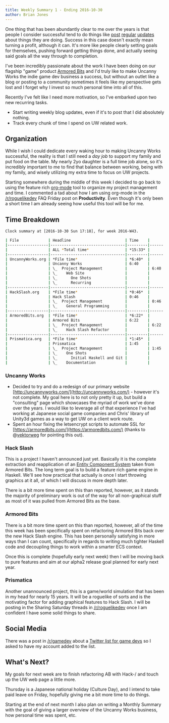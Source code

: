 ```yaml
---
title: Weekly Summary 1 - Ending 2016-10-30
author: Brian Jones
---
```


One thing that has been abundantly clear to me over the years is that people I consider successful tend to do things like [post](http://sachachua.com/blog/) [regular](http://www.gridsagegames.com/blog/) [updates](https://www.truevalhalla.com/) about things they are doing. Success in this case doesn't exactly mean turning a profit, although it can. It's more like people clearly setting goals for themselves, pushing forward getting things done, and actually seeing said goals all the way through to completion.

I've been incredibly passionate about the work I have been doing on our flagship "game" product [Armored Bits](https://armoredbits.com) and I'd truly like to make Uncanny Works the indie game dev business a success, but without an outlet like a blog or posting to a community sometimes it feels like my perspective gets lost and I forget why I invest so much personal time into all of this.

Recently I've felt like I need more motivation, so I've embarked upon two new recurring tasks.

* Start writing weekly blog updates, even if it's to post that I did absolutely nothing.
* Track every chunk of time I spend on UW related work.

## Organization

While I wish I could dedicate every waking hour to making Uncanny Works successful, the reality is that I still need a *day job* to support my family and put food on the table. My nearly 2yo daughter is a full time job alone, so it's incredibly important to me to find that balance between working, being with my family, and wisely utilizing my extra time to focus on UW projects.

Starting somewhere during the middle of this week I decided to go back to using the feature rich [org-mode](http://orgmode.org/) tool to organize my project management and time. I commented a tad about how I am using org-mode in the [/r/roguelikedev](https://www.reddit.com/r/roguelikedev/comments/59rgiv/faq_friday_50_productivity/d9auju5/) FAQ Friday post on **Productivity**. Even though it's only been a short time I am already seeing how useful this tool will be for me.

## Time Breakdown

```bash
Clock summary at [2016-10-30 Sun 17:18], for week 2016-W43.

| File             | Headline                        | Time    |      |      |      |
|------------------|---------------------------------|---------|------|------|------|
|                  | ALL *Total time*                | *15:33* |      |      |      |
|------------------|---------------------------------|---------|------|------|------|
| UncannyWorks.org | *File time*                     | *6:40*  |      |      |      |
|                  | Uncanny Works                   | 6:40    |      |      |      |
|                  | \_  Project Management          |         | 6:40 |      |      |
|                  | \_    Web Site                  |         |      | 6:40 |      |
|                  | \_      One Shots               |         |      |      | 1:00 |
|                  | \_      Recurring               |         |      |      | 2:50 |
|------------------|---------------------------------|---------|------|------|------|
| HackSlash.org    | *File time*                     | *0:46*  |      |      |      |
|                  | Hack Slash                      | 0:46    |      |      |      |
|                  | \_  Project Management          |         | 0:46 |      |      |
|                  | \_    General Programming       |         |      | 0:46 |      |
|------------------|---------------------------------|---------|------|------|------|
| ArmoredBits.org  | *File time*                     | *6:22*  |      |      |      |
|                  | Armored Bits                    | 6:22    |      |      |      |
|                  | \_  Project Management          |         | 6:22 |      |      |
|                  | \_    Hack Slash Refactor       |         |      | 6:22 |      |
|------------------|---------------------------------|---------|------|------|------|
| Prismatica.org   | *File time*                     | *1:45*  |      |      |      |
|                  | Prismatica                      | 1:45    |      |      |      |
|                  | \_  Project Management          |         | 1:45 |      |      |
|                  | \_    One Shots                 |         |      | 0:30 |      |
|                  | \_      Initial Haskell and Git |         |      |      | 0:30 |
|                  | \_    Documentation             |         |      | 1:15 |      |
```
### Uncanny Works

* Decided to try and do a redesign of our primary website [http://uncannyworks.com/](http://uncannyworks.com/) - however it's not complete. My goal here is to not only pretty it up, but build a "consulting" page which showcases the myriad of work we've done over the years. I would like to leverage all of that experience I've had working at Japanese social game companies and Chris' library of Unity3d games as a way to get UW on a client work route.
* Spent an hour fixing the letsencrypt scripts to automate SSL for [https://armoredbits.com/](https://armoredbits.com/) (thanks to @[vektorweg](https://twitter.com/vektorweg/status/792104174347493376) for pointing this out).

### Hack Slash

This is a project I haven't announced just yet. Basically it is the complete extraction and reapplication of an [Entity Component System](https://en.wikipedia.org/wiki/Entity_component_system) taken from Armored Bits. The long term goal is to build a feature rich game engine in Haskell. We'll see how practical that actually is once I start throwing graphics at it all, of which I will discuss in more depth later.

There is a bit more time spent on this than reported, however, as it stands the majority of preliminary work is out of the way for all non-graphical stuff as most of it was pulled from Armored Bits as the base.

### Armored Bits

There is a bit more time spent on this than reported, however, all of the time this week has been specifically spent on refactoring Armored Bits back over the new Hack Slash engine. This has been personally satisfying in more ways than I can count, specifically in regards to writing much tighter Haskell code and decoupling things to work within a smarter ECS context.

Once this is complete (hopefully early next week) then I will be moving back to pure features and aim at our alpha2 release goal planned for early next year.

### Prismatica

Another unannounced project, this is a game/world simulation that has been in my head for nearly 15 years. It will be a roguelike of sorts and is the motivating factor for adding graphical features to Hack Slash. I will be posting in the Sharing Saturday threads in [/r/roguelikedev](https://www.reddit.com/r/roguelikedev) once I am confident I have some solid things to share.

## Social Media

There was a post in [/r/gamedev](https://www.reddit.com/r/gamedev/) about a [Twitter list for game devs](https://twitter.com/ThatDarnSteve/lists/r-gamedev) so I asked to have my account added to the list.

## What's Next?

My goals for next week are to finish refactoring AB with Hack-/ and touch up the UW web page a little more.

Thursday is a Japanese national holiday (Culture Day), and I intend to take paid leave on Friday, hopefully giving me a bit more time to do things.

Starting at the end of next month I also plan on writing a Monthly Summary with the goal of giving a larger overview of the Uncanny Works business, how personal time was spent, etc.
